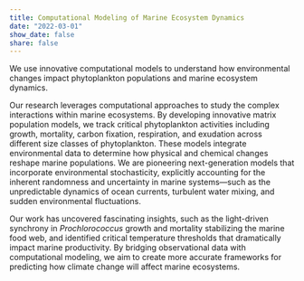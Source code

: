 ```yaml
---
title: Computational Modeling of Marine Ecosystem Dynamics
date: "2022-03-01"
show_date: false
share: false
---
```


We use innovative computational models to understand how environmental changes impact phytoplankton populations and marine ecosystem dynamics.

<!--more-->

Our research leverages computational approaches to study the complex interactions within marine ecosystems. By developing innovative matrix population models, we track critical phytoplankton activities including growth, mortality, carbon fixation, respiration, and exudation across different size classes of phytoplankton. These models integrate environmental data to determine how physical and chemical changes reshape marine populations. We are pioneering next-generation models that incorporate environmental stochasticity, explicitly accounting for the inherent randomness and uncertainty in marine systems—such as the unpredictable dynamics of ocean currents, turbulent water mixing, and sudden environmental fluctuations. 

Our work has uncovered fascinating insights, such as the light-driven synchrony in *Prochlorococcus* growth and mortality stabilizing the marine food web, and identified critical temperature thresholds that dramatically impact marine productivity. By bridging observational data with computational modeling, we aim to create more accurate frameworks for predicting how climate change will affect marine ecosystems.

